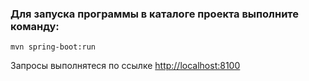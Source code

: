 ### Для запуска программы в каталоге проекта выполните команду:

```
mvn spring-boot:run
```


Запросы выполнятеся по ссылке [http://localhost:8100](http://localhost:8100/)

